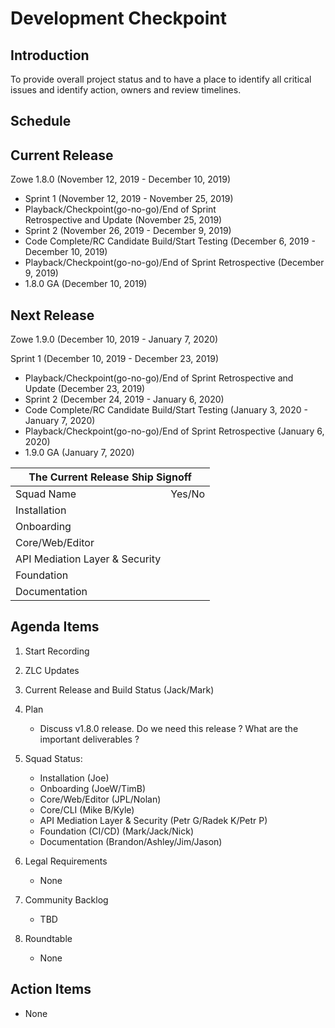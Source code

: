 # Development Checkpoint

Introduction
------------
To provide overall project status and to have a place to identify all critical issues and identify action, owners and review timelines.

Schedule
--------

Current Release
---------------
Zowe 1.8.0 (November 12, 2019 - December 10, 2019)
- Sprint 1 (November 12, 2019 - November 25, 2019)
- Playback/Checkpoint(go-no-go)/End of Sprint Retrospective and Update (November 25, 2019)
- Sprint 2 (November 26, 2019 - December 9, 2019)
- Code Complete/RC Candidate Build/Start Testing (December 6, 2019 - December 10, 2019)
- Playback/Checkpoint(go-no-go)/End of Sprint Retrospective (December 9, 2019)
- 1.8.0 GA (December 10, 2019)

Next Release
------------
Zowe 1.9.0 (December 10, 2019 - January 7, 2020)

Sprint 1 (December 10, 2019 - December 23, 2019)
- Playback/Checkpoint(go-no-go)/End of Sprint Retrospective and Update (December 23, 2019)
- Sprint 2 (December 24, 2019 - January 6, 2020)
- Code Complete/RC Candidate Build/Start Testing (January 3, 2020 - January 7, 2020)
- Playback/Checkpoint(go-no-go)/End of Sprint Retrospective (January 6, 2020)
- 1.9.0 GA (January 7, 2020)


<table>
    <thead>
        <tr>
            <th colspan="2">The Current Release Ship Signoff</th>
        </tr>
    </thead>
    <tbody>
    <tr>
        <td>Squad Name</td>
        <td>Yes/No</td>
    </tr>
        <tr>
            <td>Installation</td>
            <td></td>
        </tr>
        <tr>
            <td>Onboarding</td>
            <td></td>
        </tr>
        <tr>
            <td>Core/Web/Editor</td>
            <td></td>
        </tr>
        <tr>
            <td>API Mediation Layer & Security</td>
            <td></td>
        </tr>
        <tr>
            <td>Foundation</td>
            <td></td>
        </tr>
        <tr>
            <td>Documentation</td>
            <td></td>
        </tr>
    </tbody>
</table>


Agenda Items
------------
1. Start Recording
2. ZLC Updates
3. Current Release and Build Status (Jack/Mark)
4. Plan
    - Discuss v1.8.0 release. Do we need this release ? What are the important deliverables ?
5. Squad Status:
    - Installation (Joe)
    - Onboarding (JoeW/TimB)
    - Core/Web/Editor (JPL/Nolan)
    - Core/CLI (Mike B/Kyle)
    - API Mediation Layer & Security (Petr G/Radek K/Petr P)
    - Foundation (CI/CD) (Mark/Jack/Nick)
    - Documentation (Brandon/Ashley/Jim/Jason)

6. Legal Requirements
    - None

7. Community Backlog
    - TBD
8. Roundtable
    - None

Action Items
------------
- None

